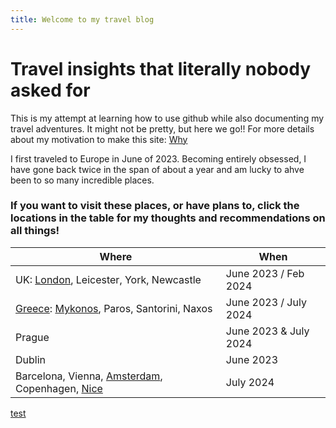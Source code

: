```yaml
---
title: Welcome to my travel blog
---
```

# Travel insights that literally nobody asked for
This is my attempt at learning how to use github while also documenting my travel adventures. 
It might not be pretty, but here we go!! For more details about my motivation to make this site: [Why](./Why.md)

I first traveled to Europe in June of 2023. Becoming entirely obsessed, I have gone back twice in the span of about a year and am lucky to ahve been to so many incredible places. 

### If you want to visit these places, or have plans to, click the locations in the table for my thoughts and recommendations on all things!

| Where | When |
| ----------- | ----------- |
| UK: [London](./locations/london.md), Leicester, York, Newcastle | June 2023 / Feb 2024 |
| [Greece](./locations/greece_overall.md): [Mykonos](./locations/mykonos.md), Paros, Santorini, Naxos | June 2023 / July 2024 |
| Prague | June 2023 & July 2024 |
| Dublin | June 2023 |
| Barcelona, Vienna, [Amsterdam](./locations/amsterdam.md), Copenhagen, [Nice](./SOF.md) | July 2024 |



[test](./test.md)
